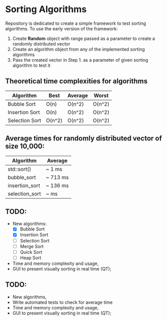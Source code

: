 # Sorting Algorithms
Repository is dedicated to create a simple framework to test sorting algorithms. To use the early version of the framework:

1. Create **Random** object with range passed as a parameter to create a randomly distributed vector
2. Create an algorithm object from any of the implemented sorting algorithms
3. Pass the created vector in Step 1. as a parameter of given sorting algorithm to test it

## Theoretical time complexities for algorithms
| Algorithm   	| Best 	| Average 	| Worst 
|-------------	|------	|---------	|--------
| Bubble Sort 	| O(n) 	| O(n^2)  	| O(n^2)
| Insertion Sort| O(n) 	| O(n^2)  	| O(n^2)
| Selection Sort| O(n^2) 	| O(n^2)  	| O(n^2)

## Average times for randomly distributed vector of size 10,000:
| Algorithm   	| Average |
|-------------	|------	  |
| std::sort()	| ~ 1 ms  |	
| bubble_sort   | ~ 713 ms |
| insertion_sort| ~ 136 ms|
| selection_sort| ~ ms|

## TODO:
* New algorithms:
  - [x] Bubble Sort
  - [x] Insertion Sort
  - [ ] Selection Sort
  - [ ] Merge Sort
  - [ ] Quick Sort
  - [ ] Heap Sort
* Time and memory complexity and usage,
* GUI to present visually sorting in real time (QT);

## TODO:
* New algorithms,
* Write automated tests to check for average time
* Time and memory complexity and usage,
* GUI to present visually sorting in real time (QT);